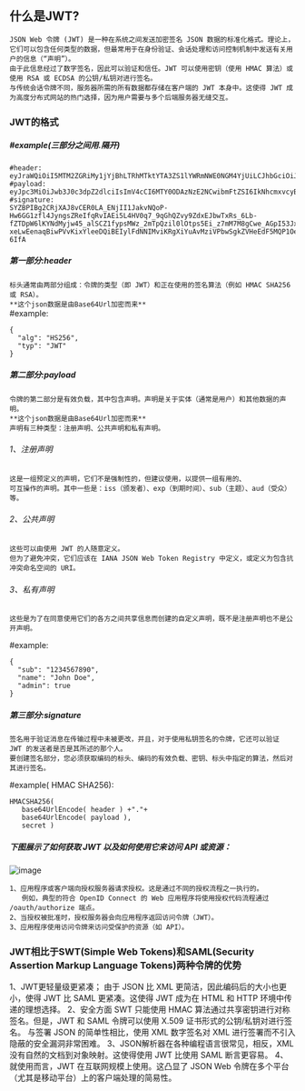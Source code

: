 ## 什么是JWT?
`JSON Web 令牌 (JWT) 是一种在系统之间发送加密签名 JSON 数据的标准化格式。理论上，它们可以包含任何类型的数据，但最常用于在身份验证、会话处理和访问控制机制中发送有关用户的信息（“声明”）。`<br /> 
`由于此信息经过了数字签名，因此可以验证和信任。JWT 可以使用密钥（使用 HMAC 算法）或使用 RSA 或 ECDSA 的公钥/私钥对进行签名。`<br />
`与传统会话令牌不同，服务器所需的所有数据都存储在客户端的 JWT 本身中。这使得 JWT 成为高度分布式网站的热门选择，因为用户需要与多个后端服务器无缝交互。`
### JWT的格式
##### #example(三部分之间用.隔开)
```
#header:
eyJraWQiOiI5MTM2ZGRiMy1jYjBhLTRhMTktYTA3ZS1lYWRmNWE0NGM4YjUiLCJhbGciOiJSUzI1NiJ9.
#payload:
eyJpc3MiOiJwb3J0c3dpZ2dlciIsImV4cCI6MTY0ODAzNzE2NCwibmFtZSI6IkNhcmxvcyBNb250b3lhIiwic3ViIjoiY2FybG9zIiwicm9sZSI6ImJsb2dfYXV0aG9yIiwiZW1haWwiOiJjYXJsb3NAY2FybG9zLW1vbnRveWEubmV0IiwiaWF0IjoxNTE2MjM5MDIyfQ.
#signature:
SYZBPIBg2CRjXAJ8vCER0LA_ENjII1JakvNQoP-Hw6GG1zfl4JyngsZReIfqRvIAEi5L4HV0q7_9qGhQZvy9ZdxEJbwTxRs_6Lb-fZTDpW6lKYNdMyjw45_alSCZ1fypsMWz_2mTpQzil0lOtps5Ei_z7mM7M8gCwe_AGpI53JxduQOaB5HkT5gVrv9cKu9CsW5MS6ZbqYXpGyOG5ehoxqm8DL5tFYaW3lB50ELxi0KsuTKEbD0t5BCl0aCR2MBJWAbN-xeLwEenaqBiwPVvKixYleeDQiBEIylFdNNIMviKRgXiYuAvMziVPbwSgkZVHeEdF5MQP1Oe2Spac-6IfA
```
##### 第一部分:header
`标头通常由两部分组成：令牌的类型（即 JWT）和正在使用的签名算法（例如 HMAC SHA256 或 RSA）。`<br />
`**这个json数据是由Base64Url加密而来**`<br />
#example:
```
{
  "alg": "HS256",
  "typ": "JWT"
}
```
##### 第二部分:payload
`令牌的第二部分是有效负载，其中包含声明。声明是关于实体（通常是用户）和其他数据的声明。`<br />
`**这个json数据是由Base64Url加密而来**`<br />
`声明有三种类型：注册声明、公共声明和私有声明。`<br />
###### 1、注册声明
```
这是一组预定义的声明，它们不是强制性的，但建议使用，以提供一组有用的、
可互操作的声明。其中一些是：iss（颁发者）、exp（到期时间）、sub（主题）、aud（受众）等。
```
###### 2、公共声明
```
这些可以由使用 JWT 的人随意定义。
但为了避免冲突，它们应该在 IANA JSON Web Token Registry 中定义，或定义为包含抗冲突命名空间的 URI。
```
###### 3、私有声明
```
这些是为了在同意使用它们的各方之间共享信息而创建的自定义声明，既不是注册声明也不是公开声明。
```
#example:
```
{
  "sub": "1234567890",
  "name": "John Doe",
  "admin": true
}
```
##### 第三部分:signature
`签名用于验证消息在传输过程中未被更改，并且，对于使用私钥签名的令牌，它还可以验证 JWT 的发送者是否是其所述的那个人。`<br />
`要创建签名部分，您必须获取编码的标头、编码的有效负载、密钥、标头中指定的算法，然后对其进行签名。`

#example( HMAC SHA256):
```
HMACSHA256(
   base64UrlEncode( header ) +"."+
   base64UrlEncode( payload ),
   secret )
```
##### 下图展示了如何获取 JWT 以及如何使用它来访问 API 或资源：
![image](https://github.com/user-attachments/assets/9bf9e9f3-2896-4e04-a22b-ef9d98251987)
```
1、应用程序或客户端向授权服务器请求授权。这是通过不同的授权流程之一执行的。
   例如，典型的符合 OpenID Connect 的 Web 应用程序将使用授权代码流程通过 /oauth/authorize 端点。
2、当授权被批准时，授权服务器会向应用程序返回访问令牌（JWT）。
3、应用程序使用访问令牌来访问受保护的资源（如 API）。
```
### JWT相比于SWT(Simple Web Tokens)和SAML(Security Assertion Markup Language Tokens)两种令牌的优势
1、JWT更轻量级更紧凑；
   由于 JSON 比 XML 更简洁，因此编码后的大小也更小，使得 JWT 比 SAML 更紧凑。这使得 JWT 成为在 HTML 和 HTTP 环境中传递的理想选择。
2、安全方面 
   SWT 只能使用 HMAC 算法通过共享密钥进行对称签名。但是，JWT 和 SAML 令牌可以使用 X.509 证书形式的公钥/私钥对进行签名。
   与签署 JSON 的简单性相比，使用 XML 数字签名对 XML 进行签署而不引入隐蔽的安全漏洞非常困难。
3、JSON解析器在各种编程语言很常见，相反，XML 没有自然的文档到对象映射。这使得使用 JWT 比使用 SAML 断言更容易。
4、就使用而言，JWT 在互联网规模上使用。这凸显了 JSON Web 令牌在多个平台（尤其是移动平台）上的客户端处理的简易性。



